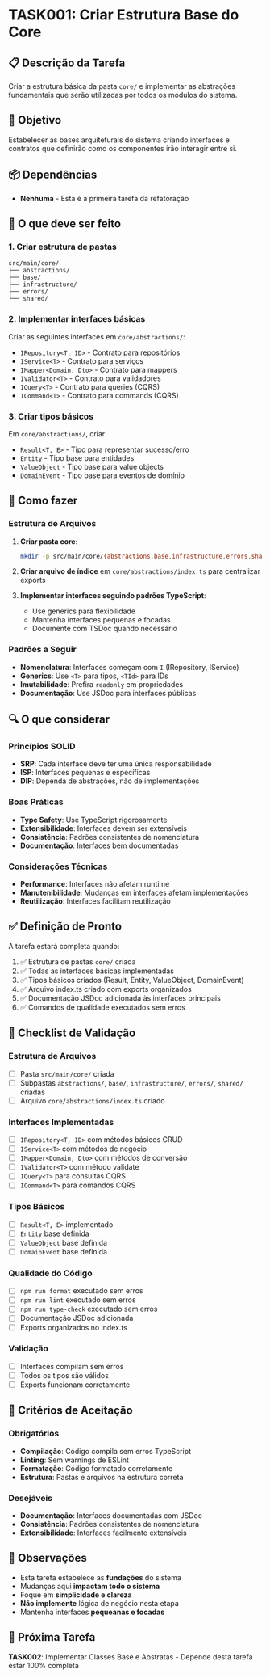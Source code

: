 # TASK001: Criar Estrutura Base do Core

## 📋 Descrição da Tarefa

Criar a estrutura básica da pasta `core/` e implementar as abstrações fundamentais que serão utilizadas por todos os módulos do sistema.

## 🎯 Objetivo

Estabelecer as bases arquiteturais do sistema criando interfaces e contratos que definirão como os componentes irão interagir entre si.

## 📦 Dependências

- **Nenhuma** - Esta é a primeira tarefa da refatoração

## 🔧 O que deve ser feito

### 1. Criar estrutura de pastas

```
src/main/core/
├── abstractions/
├── base/
├── infrastructure/
├── errors/
└── shared/
```

### 2. Implementar interfaces básicas

Criar as seguintes interfaces em `core/abstractions/`:

- `IRepository<T, ID>` - Contrato para repositórios
- `IService<T>` - Contrato para serviços
- `IMapper<Domain, Dto>` - Contrato para mappers
- `IValidator<T>` - Contrato para validadores
- `IQuery<T>` - Contrato para queries (CQRS)
- `ICommand<T>` - Contrato para commands (CQRS)

### 3. Criar tipos básicos

Em `core/abstractions/`, criar:

- `Result<T, E>` - Tipo para representar sucesso/erro
- `Entity` - Tipo base para entidades
- `ValueObject` - Tipo base para value objects
- `DomainEvent` - Tipo base para eventos de domínio

## 🎯 Como fazer

### Estrutura de Arquivos

1. **Criar pasta core**:

   ```bash
   mkdir -p src/main/core/{abstractions,base,infrastructure,errors,shared}
   ```

2. **Criar arquivo de índice** em `core/abstractions/index.ts` para centralizar exports

3. **Implementar interfaces seguindo padrões TypeScript**:
   - Use generics para flexibilidade
   - Mantenha interfaces pequenas e focadas
   - Documente com TSDoc quando necessário

### Padrões a Seguir

- **Nomenclatura**: Interfaces começam com `I` (IRepository, IService)
- **Generics**: Use `<T>` para tipos, `<TId>` para IDs
- **Imutabilidade**: Prefira `readonly` em propriedades
- **Documentação**: Use JSDoc para interfaces públicas

## 🔍 O que considerar

### Princípios SOLID

- **SRP**: Cada interface deve ter uma única responsabilidade
- **ISP**: Interfaces pequenas e específicas
- **DIP**: Dependa de abstrações, não de implementações

### Boas Práticas

- **Type Safety**: Use TypeScript rigorosamente
- **Extensibilidade**: Interfaces devem ser extensíveis
- **Consistência**: Padrões consistentes de nomenclatura
- **Documentação**: Interfaces bem documentadas

### Considerações Técnicas

- **Performance**: Interfaces não afetam runtime
- **Manutenibilidade**: Mudanças em interfaces afetam implementações
- **Reutilização**: Interfaces facilitam reutilização

## ✅ Definição de Pronto

A tarefa estará completa quando:

1. ✅ Estrutura de pastas `core/` criada
2. ✅ Todas as interfaces básicas implementadas
3. ✅ Tipos básicos criados (Result, Entity, ValueObject, DomainEvent)
4. ✅ Arquivo index.ts criado com exports organizados
5. ✅ Documentação JSDoc adicionada às interfaces principais
6. ✅ Comandos de qualidade executados sem erros

## 🧪 Checklist de Validação

### Estrutura de Arquivos

- [ ] Pasta `src/main/core/` criada
- [ ] Subpastas `abstractions/`, `base/`, `infrastructure/`, `errors/`, `shared/` criadas
- [ ] Arquivo `core/abstractions/index.ts` criado

### Interfaces Implementadas

- [ ] `IRepository<T, ID>` com métodos básicos CRUD
- [ ] `IService<T>` com métodos de negócio
- [ ] `IMapper<Domain, Dto>` com métodos de conversão
- [ ] `IValidator<T>` com método validate
- [ ] `IQuery<T>` para consultas CQRS
- [ ] `ICommand<T>` para comandos CQRS

### Tipos Básicos

- [ ] `Result<T, E>` implementado
- [ ] `Entity` base definida
- [ ] `ValueObject` base definida
- [ ] `DomainEvent` base definida

### Qualidade do Código

- [ ] `npm run format` executado sem erros
- [ ] `npm run lint` executado sem erros
- [ ] `npm run type-check` executado sem erros
- [ ] Documentação JSDoc adicionada
- [ ] Exports organizados no index.ts

### Validação

- [ ] Interfaces compilam sem erros
- [ ] Todos os tipos são válidos
- [ ] Exports funcionam corretamente

## 🚨 Critérios de Aceitação

### Obrigatórios

- **Compilação**: Código compila sem erros TypeScript
- **Linting**: Sem warnings de ESLint
- **Formatação**: Código formatado corretamente
- **Estrutura**: Pastas e arquivos na estrutura correta

### Desejáveis

- **Documentação**: Interfaces documentadas com JSDoc
- **Consistência**: Padrões consistentes de nomenclatura
- **Extensibilidade**: Interfaces facilmente extensíveis

## 📝 Observações

- Esta tarefa estabelece as **fundações** do sistema
- Mudanças aqui **impactam todo o sistema**
- Foque em **simplicidade e clareza**
- **Não implemente** lógica de negócio nesta etapa
- Mantenha interfaces **pequeanas e focadas**

## 🔄 Próxima Tarefa

**TASK002**: Implementar Classes Base e Abstratas - Depende desta tarefa estar 100% completa
